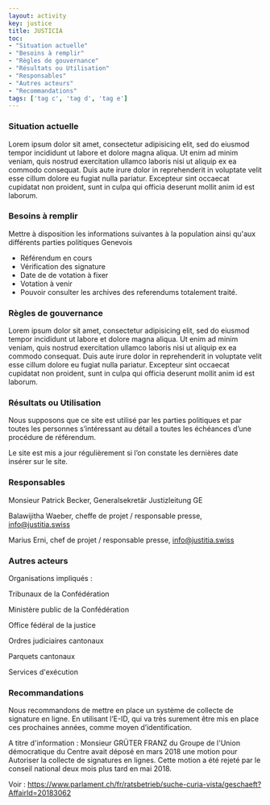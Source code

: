 ```yaml
---
layout: activity
key: justice
title: JUSTICIA
toc:
- "Situation actuelle"
- "Besoins à remplir"
- "Règles de gouvernance"
- "Résultats ou Utilisation"
- "Responsables"
- "Autres acteurs"
- "Recommandations"
tags: ['tag c', 'tag d', 'tag e']
---
```


### Situation actuelle

Lorem ipsum dolor sit amet, consectetur adipisicing elit, sed do eiusmod tempor incididunt ut labore et dolore magna aliqua. Ut enim ad minim veniam, quis nostrud exercitation ullamco laboris nisi ut aliquip ex ea commodo consequat. Duis aute irure dolor in reprehenderit in voluptate velit esse cillum dolore eu fugiat nulla pariatur. Excepteur sint occaecat cupidatat non proident, sunt in culpa qui officia deserunt mollit anim id est laborum.

### Besoins à remplir

Mettre à disposition les informations suivantes à la population ainsi qu'aux différents parties politiques Genevois
* Référendum en cours
* Vérification des signature
* Date de de votation à fixer
* Votation à venir
* Pouvoir consulter les archives des referendums totalement traité.

### Règles de gouvernance

Lorem ipsum dolor sit amet, consectetur adipisicing elit, sed do eiusmod tempor incididunt ut labore et dolore magna aliqua. Ut enim ad minim veniam, quis nostrud exercitation ullamco laboris nisi ut aliquip ex ea commodo consequat. Duis aute irure dolor in reprehenderit in voluptate velit esse cillum dolore eu fugiat nulla pariatur. Excepteur sint occaecat cupidatat non proident, sunt in culpa qui officia deserunt mollit anim id est laborum.

### Résultats ou Utilisation

Nous supposons que ce site est utilisé par les parties politiques et par toutes les personnes s’intéressant au détail a toutes les échéances d’une procédure de référendum.

Le site est mis a jour régulièrement si l’on constate les dernières date insérer sur le site.

### Responsables
Monsieur Patrick Becker, Generalsekretär Justizleitung GE

Balawijitha Waeber, cheffe de projet / responsable presse, info@justitia.swiss

Marius Erni, chef de projet / responsable presse, info@justitia.swiss
### Autres acteurs

Organisations impliqués :

Tribunaux de la Confédération

Ministère public de la Confédération

Office fédéral de la justice

Ordres judiciaires cantonaux

Parquets cantonaux

Services d'exécution
### Recommandations

Nous recommandons de mettre en place un système de collecte de signature en ligne. En utilisant l’E-ID, qui va très surement être mis en place ces prochaines années, comme moyen d’identification. 

A titre d'information : Monsieur GRÜTER FRANZ du Groupe de l'Union démocratique du Centre avait déposé en mars 2018 une motion pour Autoriser la collecte de signatures en lignes. Cette motion a été rejeté par le conseil national deux mois plus tard en mai 2018.

Voir : https://www.parlament.ch/fr/ratsbetrieb/suche-curia-vista/geschaeft?AffairId=20183062
